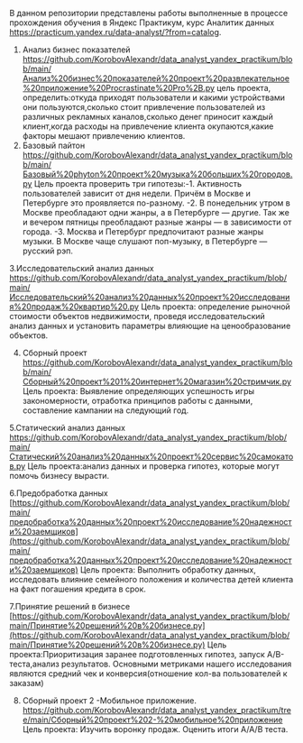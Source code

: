 В данном репозитории представлены работы выполненные в процессе прохождения обучения в Яндекс Практикум, курс Аналитик данных https://practicum.yandex.ru/data-analyst/?from=catalog.
1. Анализ бизнес показателей https://github.com/KorobovAlexandr/data_analyst_yandex_practikum/blob/main/Анализ%20бизнес%20показателей%20проект%20развлекательное%20приложение%20Procrastinate%20Pro%2B.py  цель проекта, определить:откуда приходят пользователи и какими устройствами они пользуются,сколько стоит привлечение пользователей из различных рекламных каналов,сколько денег приносит каждый клиент,когда расходы на привлечение клиента окупаются,какие факторы мешают привлечению клиентов.
2. Базовый пайтон https://github.com/KorobovAlexandr/data_analyst_yandex_practikum/blob/main/Базовый%20phyton%20проект%20музыка%20больших%20городов.py Цель проекта проверить три гипотезы:-1. Активность пользователей зависит от дня недели. Причём в Москве и Петербурге это проявляется по-разному. -2. В понедельник утром в Москве преобладают одни жанры, а в Петербурге — другие. Так же и вечером пятницы преобладают разные жанры — в зависимости от города. -3. Москва и Петербург предпочитают разные жанры музыки. В Москве чаще слушают поп-музыку, в Петербурге — русский рэп.

3.Исследовательский анализ данных https://github.com/KorobovAlexandr/data_analyst_yandex_practikum/blob/main/Исследовательский%20анализ%20данных%20проект%20исследования%20продаж%20квартир%20.py Цель проекта: определение рыночной стоимости объектов недвижимости, проведя исследовательский анализ данных и установить параметры влияющие на ценообразование объектов.

4. Сборный проект https://github.com/KorobovAlexandr/data_analyst_yandex_practikum/blob/main/Сборный%20проект%201%20интернет%20магазин%20стримчик.py Цель проекта: Выявление определяющих успешность игры закономерности, отработка принципов работы с данными, составление кампании на следующий год.

5.Статический анализ данных https://github.com/KorobovAlexandr/data_analyst_yandex_practikum/blob/main/Статический%20анализ%20данных%20проект%20сервис%20самокатов.py Цель проекта:анализ данных и проверка  гипотез, которые могут помочь бизнесу вырасти.

6.Предобработка данных [https://github.com/KorobovAlexandr/data_analyst_yandex_practikum/blob/main/предобработка%20данных%20проект%20исследование%20надежности%20заемщиков](https://github.com/KorobovAlexandr/data_analyst_yandex_practikum/blob/main/предобработка%20данных%20проект%20исследование%20надежности%20заемщиков) Цель проекта: Выполнить обработку данных, исследовать влияние семейного положения и количества детей клиента на факт погашения кредита в срок. 

7.Принятие решений в бизнесе [https://github.com/KorobovAlexandr/data_analyst_yandex_practikum/blob/main/Принятие%20решений%20в%20бизнесе.py](https://github.com/KorobovAlexandr/data_analyst_yandex_practikum/blob/main/Принятие%20решений%20в%20бизнесе.py)
Цель проекта:Приоритизация заранее подготовленных гипотез, запуск A/B-теста,анализ результатов.
Основными метриками нашего исследования являются средний чек и конверсия(отношение кол-ва пользователей к заказам)

8. Сборный проект 2 -Мобильное приложение.
 https://github.com/KorobovAlexandr/data_analyst_yandex_practikum/tree/main/Сборный%20проект%202-%20мобильное%20приложение
 Цель проекта: Изучить воронку продаж. Оценить итоги А/А/В теста.
